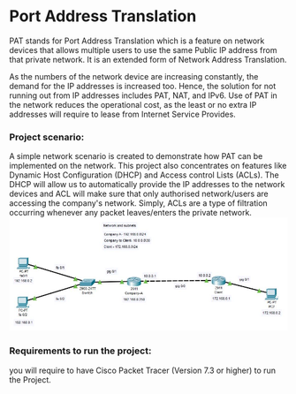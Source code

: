 # Port Address Translation
PAT stands for Port Address Translation which is a feature on network devices that allows multiple users to use the same Public IP address from that private network. It is an extended form of Network Address Translation.

As the numbers of the network device are increasing constantly, the demand for the IP addresses is increased too. Hence, the solution for not running out from IP addresses includes PAT, NAT, and IPv6. Use of PAT in the network reduces the operational cost, as the least or no extra IP addresses will require to lease from Internet Service Provides.

<h3>Project scenario:</h3>
A simple network scenario is created to demonstrate how PAT can be implemented on the network. This project also concentrates on features like Dynamic Host Configuration (DHCP) and Access control Lists (ACLs). The DHCP will allow us to automatically provide the IP addresses to the network devices and ACL will make sure that only authorised network/users are accessing the company's network. Simply, ACLs are a type of filtration occurring whenever any packet leaves/enters the private network. 

<img src="Images/Port-Address-Translation.JPG">

<h3>Requirements to run the project:</h3>
 you will require to have Cisco Packet Tracer (Version 7.3 or higher) to run the Project.
